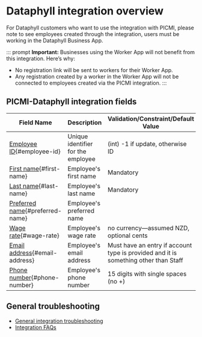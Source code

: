 # Dataphyll integration overview

For Dataphyll customers who want to use the integration with PICMI, please note to see employees created through the
integration, users must be working in the Dataphyll Business App.

::: prompt
**Important:** Businesses using the Worker App will not benefit from this integration. Here’s why:

* No registration link will be sent to workers for their Worker App.
* Any registration created by a worker in the Worker App will not be connected to employees created via the PICMI
  integration.
:::

## PICMI-Dataphyll integration fields

| **Field Name**                                     | **Description**                    | **Validation/Constraint/Default Value**                                             | **Source**                |
|----------------------------------------------------|------------------------------------|-------------------------------------------------------------------------------------|---------------------------|
| [Employee ID](#employee-id){#employee-id}          | Unique identifier for the employee | (int) -1 if update, otherwise ID                                                    | Integration Configuration |
| [First name](#first-name){#first-name}             | Employee's first name              | Mandatory                                                                           | Personal Information      |
| [Last name](#last-name){#last-name}                | Employee's last name               | Mandatory                                                                           | Personal Information      |
| [Preferred name](#preferred-name){#preferred-name} | Employee's preferred name          |                                                                                     |                           |
| [Wage rate](#wage-rate){#wage-rate}                | Employee's wage rate               | no currency—assumed NZD, optional cents                                             | Job                       |
| [Email address](#email-address){#email-address}    | Employee's email address           | Must have an entry if account type is provided and it is something other than Staff | Personal Information      |
| [Phone number](#phone-number){#phone-number}       | Employee's phone number            | 15 digits with single spaces (no +)                                                 | Personal Information      |

<explanation>

## General troubleshooting

- [General integration troubleshooting](integrations#troubleshooting)
- [Integration FAQs](../faqs#integrations)

</explanation>
